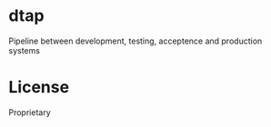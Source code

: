 # dtap
Pipeline between development, testing, acceptence and production systems


# License

Proprietary
